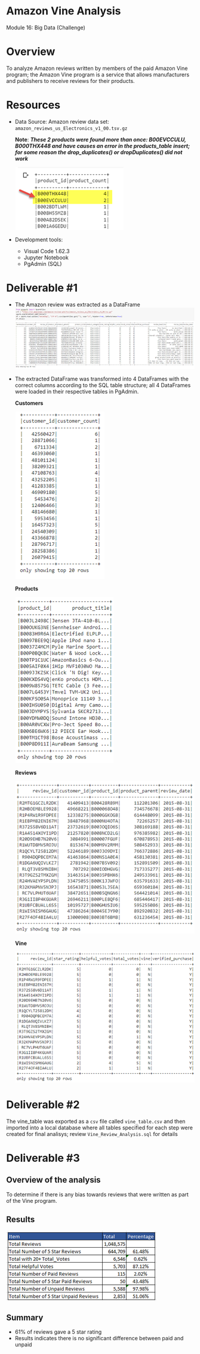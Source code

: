 # Amazon Vine Analysis
Module 16: Big Data (Challenge)

# Overview
To analyze Amazon reviews written by members of the paid Amazon Vine program; the Amazon Vine program is a service that allows manufacturers and publishers to receive reviews for their products.

# Resources
* Data Source: Amazon review data set: `amazon_reviews_us_Electronics_v1_00.tsv.gz`
    
    __Note__: ***These 2 products were found more than once: B00EVCCULU, B000THX448 and have causes an error in the products_table insert; for some reason the drop_duplicates() or dropDuplicates() did not work***

    ![Duplicates](/duplicates.png)

* Development tools: 
  - Visual Code 1.62.3
  - Jupyter Notebook
  - PgAdmin (SQL)


# Deliverable #1
* The Amazon review was extracted as a DataFrame
![Amazon Review DataFrame](/MainDataFrame.png)


* The extracted DataFrame was transformed into 4 DataFrames with the correct columns according to the SQL table structure; all 4 DataFrames were loaded in their respective tables in PgAdmin.

    __Customers__

    ![Customers](/CustomersDF.png)

    __Products__

    ![Products](/ProductsDF.png)

    __Reviews__

    ![Reviews](/ReviewsDF.png)

    __Vine__

    ![Vine](/VineDF.png)


# Deliverable #2
The vine_table was exported as a `csv` file called `vine_table.csv` and then imported into a local database where all tables specified for each step were created for final analisys; review `Vine_Review_Analysis.sql` for details

# Deliverable #3

## Overview of the analysis
To determine if there is any bias towards reviews that were written as part of the Vine program.

## Results

![Results](/FinalReview.png)

## Summary
* 61% of reviews gave a 5 star rating
* Results indicates there is no significant difference between paid and unpaid 